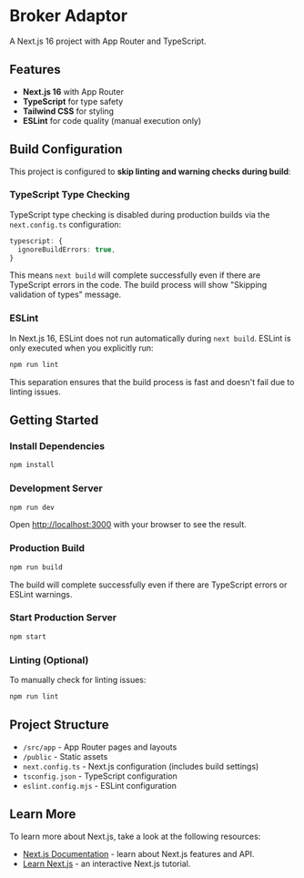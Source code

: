# Broker Adaptor

A Next.js 16 project with App Router and TypeScript.

## Features

- **Next.js 16** with App Router
- **TypeScript** for type safety
- **Tailwind CSS** for styling
- **ESLint** for code quality (manual execution only)

## Build Configuration

This project is configured to **skip linting and warning checks during build**:

### TypeScript Type Checking
TypeScript type checking is disabled during production builds via the `next.config.ts` configuration:

```typescript
typescript: {
  ignoreBuildErrors: true,
}
```

This means `next build` will complete successfully even if there are TypeScript errors in the code. The build process will show "Skipping validation of types" message.

### ESLint
In Next.js 16, ESLint does not run automatically during `next build`. ESLint is only executed when you explicitly run:

```bash
npm run lint
```

This separation ensures that the build process is fast and doesn't fail due to linting issues.

## Getting Started

### Install Dependencies

```bash
npm install
```

### Development Server

```bash
npm run dev
```

Open [http://localhost:3000](http://localhost:3000) with your browser to see the result.

### Production Build

```bash
npm run build
```

The build will complete successfully even if there are TypeScript errors or ESLint warnings.

### Start Production Server

```bash
npm start
```

### Linting (Optional)

To manually check for linting issues:

```bash
npm run lint
```

## Project Structure

- `/src/app` - App Router pages and layouts
- `/public` - Static assets
- `next.config.ts` - Next.js configuration (includes build settings)
- `tsconfig.json` - TypeScript configuration
- `eslint.config.mjs` - ESLint configuration

## Learn More

To learn more about Next.js, take a look at the following resources:

- [Next.js Documentation](https://nextjs.org/docs) - learn about Next.js features and API.
- [Learn Next.js](https://nextjs.org/learn) - an interactive Next.js tutorial.
